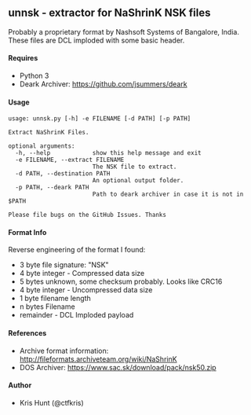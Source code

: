 ## unnsk - extractor for NaShrinK NSK files

Probably a proprietary format by Nashsoft Systems of Bangalore, India. These files are DCL 
imploded with some basic header.

#### Requires

- Python 3
- Deark Archiver: https://github.com/jsummers/deark

#### Usage

```shell
usage: unnsk.py [-h] -e FILENAME [-d PATH] [-p PATH]

Extract NaShrinK Files.

optional arguments:
  -h, --help            show this help message and exit
  -e FILENAME, --extract FILENAME
                        The NSK file to extract.
  -d PATH, --destination PATH
                        An optional output folder.
  -p PATH, --deark PATH
                        Path to deark archiver in case it is not in $PATH

Please file bugs on the GitHub Issues. Thanks
```

#### Format Info

Reverse engineering of the format I found:

- 3 byte file signature: "NSK"
- 4 byte integer - Compressed data size
- 5 bytes unknown, some checksum probably. Looks like CRC16
- 4 byte integer - Uncompressed data size
- 1 byte filename length
- n bytes Filename 
- remainder - DCL Imploded payload

#### References

- Archive format information: http://fileformats.archiveteam.org/wiki/NaShrinK
- DOS Archiver: https://www.sac.sk/download/pack/nsk50.zip

#### Author

- Kris Hunt (@ctfkris)